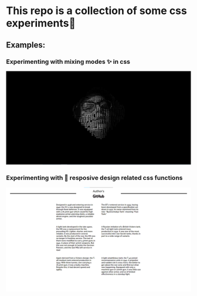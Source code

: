 # This repo is a collection of some css experiments🌸

## Examples:

### Experimenting with mixing modes ✨ in css
![mixing modes demo](./demos/mixing_modes_screen.png)

### Experimenting with 🔮 resposive design related css functions
![mixing modes demo](./demos/newspaper_screen.png)
